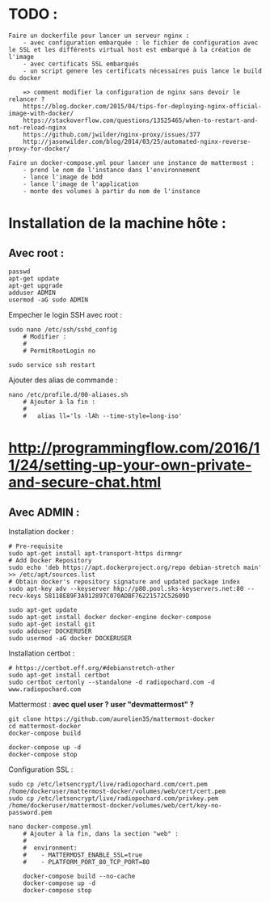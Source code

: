 # TODO :
	Faire un dockerfile pour lancer un serveur nginx :
		- avec configuration embarquée : le fichier de configuration avec le SSL et les différents virtual host est embarqué à la création de l'image
		- avec certificats SSL embarqués
		- un script genere les certificats nécessaires puis lance le build du docker
		
		=> comment modifier la configuration de nginx sans devoir le relancer ?
		https://blog.docker.com/2015/04/tips-for-deploying-nginx-official-image-with-docker/
		https://stackoverflow.com/questions/13525465/when-to-restart-and-not-reload-nginx
		https://github.com/jwilder/nginx-proxy/issues/377
		http://jasonwilder.com/blog/2014/03/25/automated-nginx-reverse-proxy-for-docker/
		
	Faire un docker-compose.yml pour lancer une instance de mattermost :
		- prend le nom de l'instance dans l'environnement
		- lance l'image de bdd
		- lance l'image de l'application
		- monte des volumes à partir du nom de l'instance









# Installation de la machine hôte :

## Avec root :
    passwd
    apt-get update
    apt-get upgrade
    adduser ADMIN
    usermod -aG sudo ADMIN

Empecher le login SSH avec root :

	sudo nano /etc/ssh/sshd_config
        # Modifier :
        #
		# PermitRootLogin no
		
	sudo service ssh restart
    
Ajouter des alias de commande :
    
    nano /etc/profile.d/00-aliases.sh
        # Ajouter à la fin :
        #
        #	alias ll='ls -lAh --time-style=long-iso'


# http://programmingflow.com/2016/11/24/setting-up-your-own-private-and-secure-chat.html


## Avec ADMIN :

Installation docker :

    # Pre-requisite
    sudo apt-get install apt-transport-https dirmngr
    # Add Docker Repository
    sudo echo 'deb https://apt.dockerproject.org/repo debian-stretch main' >> /etc/apt/sources.list
	# Obtain docker's repository signature and updated package index
	sudo apt-key adv --keyserver hkp://p80.pool.sks-keyservers.net:80 --recv-keys 58118E89F3A912897C070ADBF76221572C52609D
	
    sudo apt-get update
	sudo apt-get install docker docker-engine docker-compose
	sudo apt-get install git
	sudo adduser DOCKERUSER
	sudo usermod -aG docker DOCKERUSER

Installation certbot :

	# https://certbot.eff.org/#debianstretch-other
	sudo apt-get install certbot
	sudo certbot certonly --standalone -d radiopochard.com -d www.radiopochard.com
	
Mattermost : **avec quel user ? user "devmattermost" ?**

	git clone https://github.com/aurelien35/mattermost-docker
	cd mattermost-docker
	docker-compose build

	docker-compose up -d
	docker-compose stop

Configuration SSL :

	sudo cp /etc/letsencrypt/live/radiopochard.com/cert.pem /home/dockeruser/mattermost-docker/volumes/web/cert/cert.pem
	sudo cp /etc/letsencrypt/live/radiopochard.com/privkey.pem /home/dockeruser/mattermost-docker/volumes/web/cert/key-no-password.pem

	nano docker-compose.yml
		# Ajouter à la fin, dans la section "web" :
		#
		#  environment:
		#    - MATTERMOST_ENABLE_SSL=true
		#    - PLATFORM_PORT_80_TCP_PORT=80
		
		docker-compose build --no-cache
		docker-compose up -d
		docker-compose stop
		